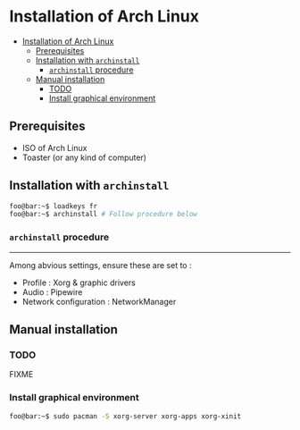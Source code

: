 # Installation of Arch Linux

- [Installation of Arch Linux](#installation-of-arch-linux)
  - [Prerequisites](#prerequisites)
  - [Installation with `archinstall`](#installation-with-archinstall)
    - [`archinstall` procedure](#archinstall-procedure)
  - [Manual installation](#manual-installation)
    - [TODO](#todo)
    - [Install graphical environment](#install-graphical-environment)

## Prerequisites

- ISO of Arch Linux
- Toaster (or any kind of computer)

## Installation with `archinstall`

```bash
foo@bar:~$ loadkeys fr
foo@bar:~$ archinstall # Follow procedure below
```

### `archinstall` procedure

---
Among abvious settings, ensure these are set to :

- Profile : Xorg & graphic drivers
- Audio : Pipewire
- Network configuration : NetworkManager

## Manual installation

### TODO

FIXME

### Install graphical environment

 ```bash
 foo@bar:~$ sudo pacman -S xorg-server xorg-apps xorg-xinit
 ```